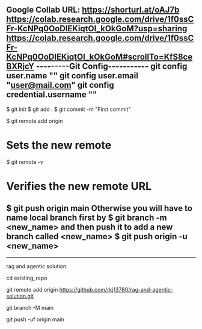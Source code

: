 Google Collab URL: https://shorturl.at/oAJ7b
https://colab.research.google.com/drive/1f0ssCFr-KcNPq0OoDlEKiqtOI_kOkGoM?usp=sharing
https://colab.research.google.com/drive/1f0ssCFr-KcNPq0OoDlEKiqtOI_kOkGoM#scrollTo=KfS8ceBXRjcY
---------Git Config-----------
git config user.name "<user>"
git config user.email "<user@mail.com>"
git config credential.username "<user>"
-----------------------------------------
$ git init
$ git add .
$ git commit -m "First commit"

$ git remote add origin <remote repository URL>
# Sets the new remote
$ git remote -v
# Verifies the new remote URL

$ git push origin main
Otherwise you will have to name local branch first by
$ git branch -m <new_name>
and then push it to add a new branch called <new_name>
$ git push origin -u <new_name>
----------------------------------------
-----------------------
rag and agentic solution

cd existing_repo

git remote add origin https://github.com/rkj13780/rag-and-agentic-solution.git

git branch -M main

git push -uf origin main
